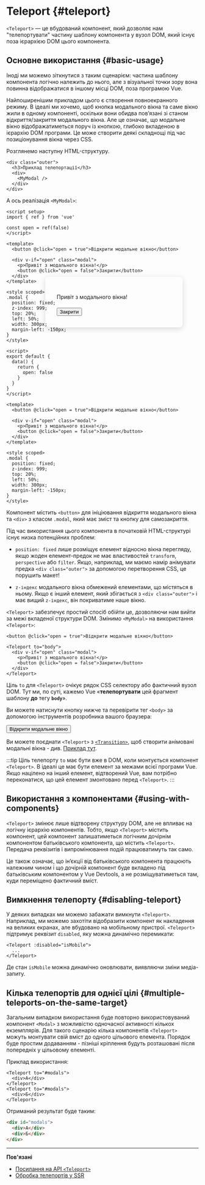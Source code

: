 # Teleport {#teleport}

 <VueSchoolLink href="https://vueschool.io/lessons/vue-3-teleport" title="Безкоштовний урок телепортації Vue.js"/>

`<Teleport>` — це вбудований компонент, який дозволяє нам "телепортувати" частину шаблону компонента у вузол DOM, який існує поза ієрархією DOM цього компонента.

## Основне використання {#basic-usage}

Іноді ми можемо зіткнутися з таким сценарієм: частина шаблону компонента логічно належить до нього, але з візуальної точки зору вона повинна відображатися в іншому місці DOM, поза програмою Vue.

Найпоширенішим прикладом цього є створення повноекранного режиму. В ідеалі ми хочемо, щоб кнопка модального вікна та саме вікно жили в одному компоненті, оскільки вони обидва пов’язані зі станом відкриття/закриття модального вікна. Але це означає, що модальне вікно відображатиметься поруч із кнопкою, глибоко вкладеною в ієрархію DOM програми. Це може створити деякі складнощі під час позиціонування вікна через CSS.

Розглянемо наступну HTML-структуру.

```vue-html
<div class="outer">
  <h3>Приклад телепортації</h3>
  <div>
    <MyModal />
  </div>
</div>
```

А ось реалізація `<MyModal>`:

<div class="composition-api">

```vue
<script setup>
import { ref } from 'vue'

const open = ref(false)
</script>

<template>
  <button @click="open = true">Відкрити модальне вікно</button>

  <div v-if="open" class="modal">
    <p>Привіт з модального вікна!</p>
    <button @click="open = false">Закрити</button>
  </div>
</template>

<style scoped>
.modal {
  position: fixed;
  z-index: 999;
  top: 20%;
  left: 50%;
  width: 300px;
  margin-left: -150px;
}
</style>
```

</div>
<div class="options-api">

```vue
<script>
export default {
  data() {
    return {
      open: false
    }
  }
}
</script>

<template>
  <button @click="open = true">Відкрити модальне вікно</button>

  <div v-if="open" class="modal">
    <p>Привіт з модального вікна!</p>
    <button @click="open = false">Закрити</button>
  </div>
</template>

<style scoped>
.modal {
  position: fixed;
  z-index: 999;
  top: 20%;
  left: 50%;
  width: 300px;
  margin-left: -150px;
}
</style>
```

</div>

Компонент містить `<button>` для ініціювання відкриття модального вікна та `<div>` з класом `.modal`, який має зміст та кнопку для самозакриття.

Під час використання цього компонента в початковій HTML-структурі існує низка потенційних проблем:

- `position: fixed` лише розміщує елемент відносно вікна перегляду, якщо жоден елемент-предок не має властивостей `transform`, `perspective` або `filter`. Якщо, наприклад, ми маємо намір анімувати предка `<div class="outer">` за допомогою перетворення CSS, це порушить макет!

- `z-індекс` модального вікна обмежений елементами, що містяться в ньому. Якщо є інший елемент, який збігається з `<div class="outer">` і має вищий `z-індекс`, він покриватиме наше вікно.

`<Teleport>` забезпечує простий спосіб обійти це, дозволяючи нам вийти за межі вкладеної структури DOM. Змінимо `<MyModal>` на використання `<Teleport>`:

```vue-html{3,8}
<button @click="open = true">Відкрити модальне вікно</button>

<Teleport to="body">
  <div v-if="open" class="modal">
    <p>Привіт з модального вікна!</p>
    <button @click="open = false">Закрити</button>
  </div>
</Teleport>
```

Ціль `to` для `<Teleport>` очікує рядок CSS селектору або фактичний вузол DOM. Тут ми, по суті, кажемо Vue «**телепортувати** цей фрагмент шаблону **до** тегу **`body`**».

Ви можете натиснути кнопку нижче та перевірити тег `<body>` за допомогою інструментів розробника вашого браузера:

<script setup>
import { ref } from 'vue'
const open = ref(false)
</script>

<div class="demo">
  <button @click="open = true">Відкрити модальне вікно</button>
  <ClientOnly>
    <Teleport to="body">
      <div v-if="open" class="demo modal-demo">
        <p style="margin-bottom:20px">Привіт з модального вікна!</p>
        <button @click="open = false">Закрити</button>
      </div>
    </Teleport>
  </ClientOnly>
</div>

<style>
.modal-demo {
  position: fixed;
  z-index: 999;
  top: 20%;
  left: 50%;
  width: 300px;
  margin-left: -150px;
  background-color: var(--vt-c-bg);
  padding: 30px;
  border-radius: 8px;
  box-shadow: 0 4px 16px rgba(0, 0, 0, 0.15);
}
</style>

Ви можете поєднати `<Teleport>` з [`<Transition>`](./transition), щоб створити анімовані модальні вікна - див. [Приклад тут](/examples/#modal).

:::tip
Ціль телепорту `to` має бути вже в DOM, коли монтується компонент `<Teleport>`. В ідеалі це має бути елемент за межами всієї програми Vue. Якщо націлено на інший елемент, відтворений Vue, вам потрібно переконатися, що цей елемент змонтовано перед `<Teleport>`.
:::

## Використання з компонентами {#using-with-components}

`<Teleport>` змінює лише відтворену структуру DOM, але не впливає на логічну ієрархію компонентів. Тобто, якщо `<Teleport>` містить компонент, цей компонент залишатиметься логічним дочірнім компонентом батьківського компонента, що містить `<Teleport>`. Передача реквізитів і випромінювання подій працюватимуть так само.

Це також означає, що ін’єкції від батьківського компонента працюють належним чином і що дочірній компонент буде вкладено під батьківським компонентом у Vue Devtools, а не розміщуватиметься там, куди переміщено фактичний вміст.

## Вимкнення телепорту {#disabling-teleport}

У деяких випадках ми можемо забажати вимкнути `<Teleport>`. Наприклад, ми можемо захотіти відобразити компонент як накладення на великих екранах, але вбудовано на мобільному пристрої. `<Teleport>` підтримує реквізит `disabled`, яку можна динамічно перемикати:

```vue-html
<Teleport :disabled="isMobile">
  ...
</Teleport>
```

Де стан `isMobile` можна динамічно оновлювати, виявляючи зміни медіа-запиту.

## Кілька телепортів для однієї цілі {#multiple-teleports-on-the-same-target}

Загальним випадком використання буде повторно використовуваний компонент `<Modal>` з можливістю одночасної активності кількох екземплярів. Для такого сценарію кілька компонентів `<Teleport>` можуть монтувати свій вміст до одного цільового елемента. Порядок буде простим додаванням - пізніші кріплення будуть розташовані після попередніх у цільовому елементі.

Приклад використання:

```vue-html
<Teleport to="#modals">
  <div>А</div>
</Teleport>
<Teleport to="#modals">
  <div>Б</div>
</Teleport>
```

Отриманий результат буде таким:

```html
<div id="modals">
  <div>А</div>
  <div>Б</div>
</div>
```

---

**Пов'язані**

- [Посилання на API `<Teleport>`](/api/built-in-components#teleport)
- [Обробка телепортів у SSR](/guide/scaling-up/ssr#teleports)
